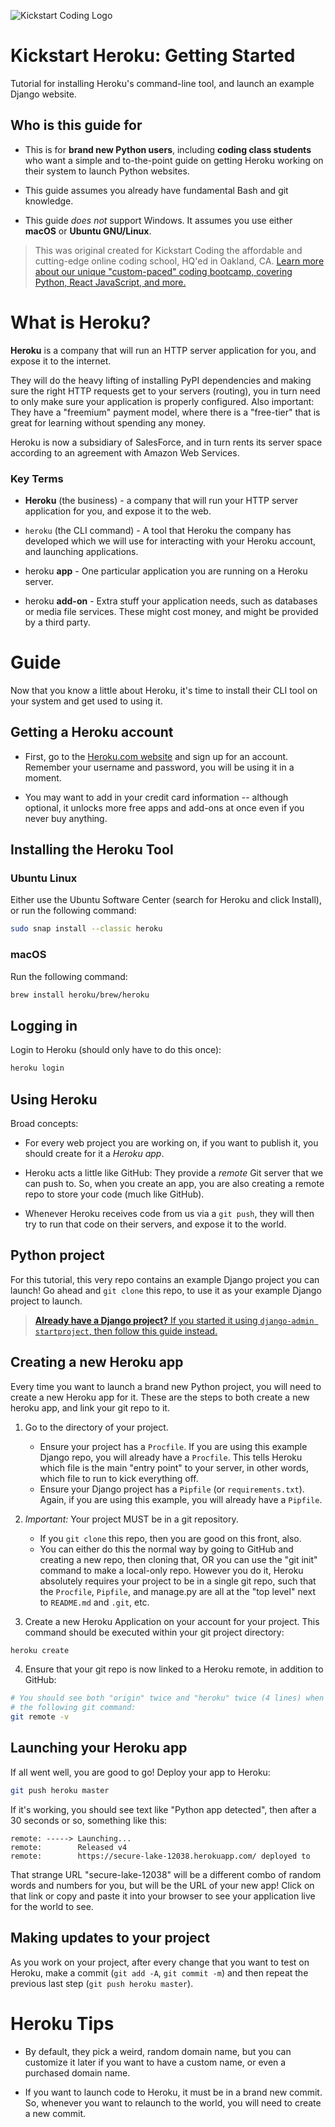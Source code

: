 ![Kickstart Coding Logo](./logo.png)

# Kickstart Heroku: Getting Started

Tutorial for installing Heroku's command-line tool, and launch an example
Django website.

## Who is this guide for

* This is for **brand new Python users**, including **coding class students**
  who want a simple and to-the-point guide on getting Heroku working on their
  system to launch Python websites.

* This guide assumes you already have fundamental Bash and git knowledge.

* This guide *does not* support Windows. It assumes you use either **macOS** or
  **Ubuntu GNU/Linux**.

> This was original created for Kickstart Coding the affordable
> and cutting-edge online coding school, HQ'ed in Oakland, CA.
> [Learn more about our unique "custom-paced" coding bootcamp, covering Python,
> React JavaScript, and more.](http://kickstartcoding.com/?utm_source=github&utm_campaign=cheatsheets)


# What is Heroku?


**Heroku** is a company that will run an HTTP server application for you, and
expose it to the internet.

They will do the heavy lifting of installing PyPI dependencies and making sure
the right HTTP requests get to your servers (routing), you in turn need to only
make sure your application is properly configured. Also important: They have a
"freemium" payment model, where there is a "free-tier" that is great for
learning without spending any money.

Heroku is now a subsidiary of SalesForce, and in turn rents its server space
according to an agreement with Amazon Web Services.

### Key Terms

* **Heroku** (the business) - a company that will run your HTTP server
  application for you, and expose it to the web.

* `heroku` (the CLI command) - A tool that Heroku the company has developed
  which we will use for interacting with your Heroku account, and launching
  applications.

* heroku **app** - One particular application you are running on a Heroku
  server.

* heroku **add-on** - Extra stuff your application needs, such as databases or
  media file services. These might cost money, and might be provided by a third
  party.




# Guide

Now that you know a little about Heroku, it's time to install their CLI tool on
your system and get used to using it.

## Getting a Heroku account

* First, go to the [Heroku.com website](http://heroku.com/) and sign up for an
  account. Remember your username and password, you will be using it in a
  moment.

* You may want to add in your credit card information -- although optional, it
  unlocks more free apps and add-ons at once even if you never buy anything.

## Installing the Heroku Tool

### Ubuntu Linux

Either use the Ubuntu Software Center (search for Heroku and click Install), or
run the following command:

```bash
sudo snap install --classic heroku
```

### macOS

Run the following command:

```bash
brew install heroku/brew/heroku
```


## Logging in

Login to Heroku (should only have to do this once):

```bash
heroku login
```

## Using Heroku

Broad concepts:

* For every web project you are working on, if you want to publish it, you
  should create for it a *Heroku app*.

* Heroku acts a little like GitHub: They provide a *remote* Git server that we
  can push to. So, when you create an app, you are also creating a remote repo
  to store your code (much like GitHub).

* Whenever Heroku receives code from us via a `git push`, they will then try to
  run that code on their servers, and expose it to the world.



## Python project

For this tutorial, this very repo contains an example Django project you can
launch!  Go ahead and `git clone` this repo, to use it as your example Django
project to launch.

> [**Already have a Django project?** If you started it using
> `django-admin startproject`, then follow this
> guide instead.](./djangoadmin_startproject.md)


## Creating a new Heroku app

Every time you want to launch a brand new Python project, you will need to
create a new Heroku app for it.  These are the steps to both create a new
heroku app, and link your git repo to it.


1. Go to the directory of your project.
    - Ensure your project has a `Procfile`. If you are using this example
      Django repo, you will already have a `Procfile`.  This tells Heroku which
      file is the main "entry point" to your server, in other words, which file
      to run to kick everything off.
    - Ensure your Django project has a `Pipfile` (or `requirements.txt`).
      Again, if you are using this example, you will already have a `Pipfile`.

2. *Important:* Your project MUST be in a git repository.
    - If you `git clone` this repo, then you are good on this front, also.
    - You can either do this the normal way by going to GitHub and creating a
      new repo, then cloning that, OR you can use the "git init" command to
      make a local-only repo. However you do it, Heroku absolutely requires
      your project to be in a single git repo, such that the `Procfile`,
      `Pipfile`, and manage.py are all at the "top level" next to `README.md`
      and `.git`, etc.

3. Create a new Heroku Application on your account for your project. This
command should be executed within your git project directory:

```bash
heroku create
```

4. Ensure that your git repo is now linked to a Heroku remote, in addition to
GitHub:

```bash
# You should see both "origin" twice and "heroku" twice (4 lines) when running
# the following git command:
git remote -v
```

## Launching your Heroku app

If all went well, you are good to go! Deploy your app to Heroku:

```bash
git push heroku master
```

If it's working, you should see text like "Python app detected", then
after a 30 seconds or so, something like this:

```
remote: -----> Launching...
remote:        Released v4
remote:        https://secure-lake-12038.herokuapp.com/ deployed to
```

That strange URL "secure-lake-12038" will be a different combo of random words
and numbers for you, but will be the URL of your new app! Click on that link or
copy and paste it into your browser to see your application live for the world
to see.


## Making updates to your project

As you work on your project, after every change that you want to test on
Heroku, make a commit (`git add -A`, `git commit -m`) and then repeat the
previous last step (`git push heroku master`).


# Heroku Tips

* By default, they pick a weird, random domain name, but you can customize it
  later if you want to have a custom name, or even a purchased  domain name.

* If you want to launch code to Heroku, it must be in a brand new commit. So,
  whenever you want to relaunch to the world, you will need to create a new
  commit.
